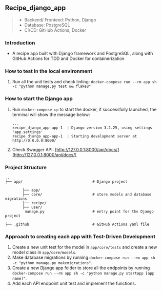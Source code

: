 ## Recipe_django_app
> * Backend/ Frontend: Python, Django
> * Database: PostgreSQL
> * CI/CD: GitHub Actions, Docker

### Introduction
* A recipe app built with Django framework and PostgreSQL, along with GitHub Actions for TDD and Docker for containerization

### How to test in the local environment
1. Run all the unit tests and check linting: `docker-compose run --rm app sh -c "python manage.py test && flake8"`

### How to start the Django app
1. Run `docker-compose up` to start the docker, if successfully launched, the terminal will show the message below:

   ```shell
   ...
   recipe_django_app-app-1  | Django version 3.2.25, using settings 'app.settings'
   recipe_django_app-app-1  | Starting development server at http://0.0.0.0:8000/
   ```

2. Check Swagger API: [http://127.0.0.1:8000/api/docs/](http://127.0.0.1:8000/api/docs/)

### Project Structure

```
..
├── app/                                # Django project

        ├── app/
        ├── core/                       # store models and database migrations
        ├── recipe/ 
        ├── user/
         manage.py                      # entry point for the Django project

├── .github                             # GitHub Actions yaml file
```

### Approach to creating each app with Test-Driven Development
1. Create a new unit test for the model in `app/core/tests` and create a new model class in `app/core/models`.
2. Make database migrations by running `docker-compose run --rm app sh -c "python manage.py makemigrations"`.
3. Create a new Django app folder to store all the endpoints by running `docker-compose run --rm app sh -c "python manage.py startapp [app name]"`.
4. Add each API endpoint unit test and implement the functions.
